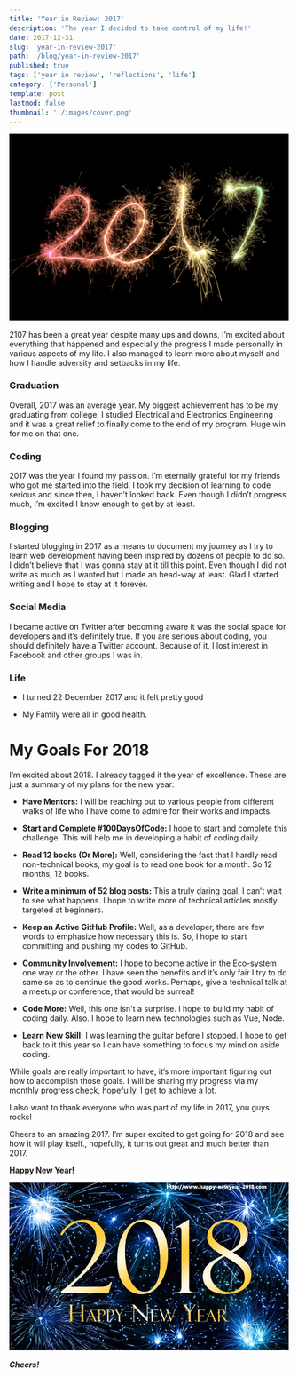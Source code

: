 ```yaml
---
title: 'Year in Review: 2017'
description: 'The year I decided to take control of my life!'
date: 2017-12-31
slug: 'year-in-review-2017'
path: '/blog/year-in-review-2017'
published: true
tags: ['year in review', 'reflections', 'life']
category: ['Personal']
template: post
lastmod: false
thumbnail: './images/cover.png'
---
```


![2017 picture](./images/2017.jpg)

2107 has been a great year despite many ups and downs, I’m excited about everything that happened and especially the progress I made personally in various aspects of my life. I also managed to learn more about myself and how I handle adversity and setbacks in my life.

### Graduation

Overall, 2017 was an average year. My biggest achievement has to be my graduating from college. I studied Electrical and Electronics Engineering and it was a great relief to finally come to the end of my program. Huge win for me on that one.

### Coding

2017 was the year I found my passion. I’m eternally grateful for my friends who got me started into the field. I took my decision of learning to code serious and since then, I haven’t looked back. Even though I didn’t progress much, I’m excited I know enough to get by at least.

### Blogging

I started blogging in 2017 as a means to document my journey as I try to learn web development having been inspired by dozens of people to do so. I didn’t believe that I was gonna stay at it till this point. Even though I did not write as much as I wanted but I made an head-way at least. Glad I started writing and I hope to stay at it forever.

### Social Media

I became active on Twitter after becoming aware it was the social space for developers and it’s definitely true. If you are serious about coding, you should definitely have a Twitter account. Because of it, I lost interest in Facebook and other groups I was in.

### Life

- I turned 22 December 2017 and it felt pretty good

- My Family were all in good health.

# My Goals For 2018

I’m excited about 2018. I already tagged it the year of excellence. These are just a summary of my plans for the new year:

- **Have Mentors:** I will be reaching out to various people from different walks of life who I have come to admire for their works and impacts.

- **Start and Complete #100DaysOfCode:** I hope to start and complete this challenge. This will help me in developing a habit of coding daily.

- **Read 12 books (Or More):** Well, considering the fact that I hardly read non-technical books, my goal is to read one book for a month. So 12 months, 12 books.

- **Write a minimum of 52 blog posts:** This a truly daring goal, I can’t wait to see what happens. I hope to write more of technical articles mostly targeted at beginners.

- **Keep an Active GitHub Profile:** Well, as a developer, there are few words to emphasize how necessary this is. So, I hope to start committing and pushing my codes to GitHub.

- **Community Involvement:** I hope to become active in the Eco-system one way or the other. I have seen the benefits and it’s only fair I try to do same so as to continue the good works. Perhaps, give a technical talk at a meetup or conference, that would be surreal!

- **Code More:** Well, this one isn't a surprise. I hope to build my habit of coding daily. Also. I hope to learn new technologies such as Vue, Node.

- **Learn New Skill:** I was learning the guitar before I stopped. I hope to get back to it this year so I can have something to focus my mind on aside coding.

While goals are really important to have, it’s more important figuring out how to accomplish those goals. I will be sharing my progress via my monthly progress check, hopefully, I get to achieve a lot.

I also want to thank everyone who was part of my life in 2017, you guys rocks!

Cheers to an amazing 2017. I’m super excited to get going for 2018 and see how it will play itself., hopefully, it turns out great and much better than 2017.

**Happy New Year!**

![2018 picture](./images/2018.jpg)

**_Cheers!_**
